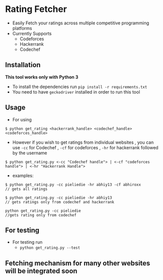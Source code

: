 # Rating Fetcher
- Easily Fetch your ratings across multiple competitive programming platforms
- Currently Supports
  - Codeforces
  - Hackerrank
  - Codechef

## Installation
**This tool works only with Python 3**
- To install the dependencies run `pip install -r requirements.txt`
- You need to have `geckodriver` installed in order to run this tool

## Usage
- For using 
```
$ python get_rating <hackerrank_handle> <codechef_handle> <codeforces_handle>
```
- However if you wish to get ratings from individual websites , you can use `-cc` for Codechef , `-cf` for codeforces , `-hr` for hackerrank followed by the username
```
$ python get_rating.py <-cc "Codechef handle"> | <-cf "codeforces handle"> | <-hr "Hackerrank Handle">
```
- examples:
```
$ python get_rating.py -cc pieliedie -hr abhiy13 -cf abhiroxx
// gets all ratings

$ python get_rating.py -cc pieliedie -hr abhiy13
// gets ratings only from codechef and hackerrank

python get_rating.py -cc pieliedie
//gets rating only from codechef
```

## For testing
- For testing run 
  - `python get_rating.py --test`

## Fetching mechanism for many other websites will be integrated soon
